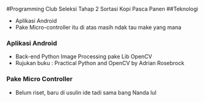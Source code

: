 #Programming Club Seleksi Tahap 2
Sortasi Kopi Pasca Panen
##Teknologi
   * Aplikasi Android
   * Pake Micro-controller
itu di atas masih ndak tau make yang mana

### Aplikasi Android
  * Back-end Python Image Processing pake Lib OpenCV
  * Rujukan buku : Practical Python and OpenCV by Adrian Rosebrock
  
### Pake Micro Controller
  * Belum riset, baru di usulin ide tadi sama bang Nanda lul
